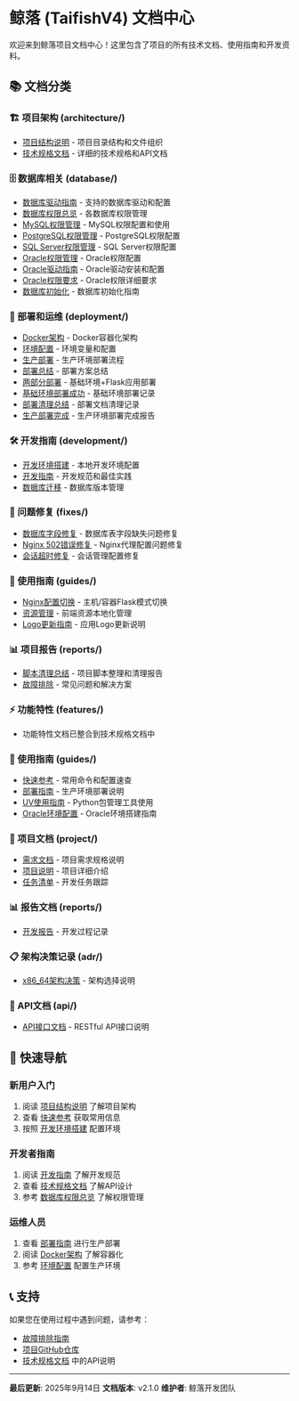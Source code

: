 # 鲸落 (TaifishV4) 文档中心

欢迎来到鲸落项目文档中心！这里包含了项目的所有技术文档、使用指南和开发资料。

## 📚 文档分类

### 🏗️ 项目架构 (architecture/)
- [项目结构说明](architecture/PROJECT_STRUCTURE.md) - 项目目录结构和文件组织
- [技术规格文档](architecture/spec.md) - 详细的技术规格和API文档

### 🗄️ 数据库相关 (database/)
- [数据库驱动指南](database/DATABASE_DRIVERS.md) - 支持的数据库驱动和配置
- [数据库权限总览](database/DATABASE_PERMISSIONS_OVERVIEW.md) - 各数据库权限管理
- [MySQL权限管理](database/MYSQL_PERMISSIONS.md) - MySQL权限配置和使用
- [PostgreSQL权限管理](database/POSTGRESQL_PERMISSIONS.md) - PostgreSQL权限配置
- [SQL Server权限管理](database/SQL_SERVER_PERMISSIONS.md) - SQL Server权限配置
- [Oracle权限管理](database/ORACLE_PERMISSIONS.md) - Oracle权限配置
- [Oracle驱动指南](database/ORACLE_DRIVER_GUIDE.md) - Oracle驱动安装和配置
- [Oracle权限要求](database/ORACLE_PERMISSION_REQUIREMENTS.md) - Oracle权限详细要求
- [数据库初始化](database/database_initialization.md) - 数据库初始化指南

### 🚀 部署和运维 (deployment/)
- [Docker架构](deployment/DOCKER_ARCHITECTURE.md) - Docker容器化架构
- [环境配置](deployment/ENVIRONMENT_SETUP.md) - 环境变量和配置
- [生产部署](deployment/PRODUCTION_DEPLOYMENT.md) - 生产环境部署流程
- [部署总结](deployment/DEPLOYMENT_SUMMARY.md) - 部署方案总结
- [两部分部署](deployment/PRODUCTION_TWO_PART_DEPLOYMENT.md) - 基础环境+Flask应用部署
- [基础环境部署成功](deployment/BASE_ENVIRONMENT_DEPLOYMENT_SUCCESS.md) - 基础环境部署记录
- [部署清理总结](deployment/DEPLOYMENT_CLEANUP_SUMMARY.md) - 部署文档清理记录
- [生产部署完成](deployment/PRODUCTION_DEPLOYMENT_COMPLETE.md) - 生产环境部署完成报告

### 🛠️ 开发指南 (development/)
- [开发环境搭建](development/ENVIRONMENT_SETUP.md) - 本地开发环境配置
- [开发指南](development/DEVELOPMENT_GUIDE.md) - 开发规范和最佳实践
- [数据库迁移](development/DATABASE_MIGRATION.md) - 数据库版本管理

### 🔧 问题修复 (fixes/)
- [数据库字段修复](fixes/DATABASE_FIELDS_FIX_SUMMARY.md) - 数据库表字段缺失问题修复
- [Nginx 502错误修复](fixes/NGINX_502_FIX_SUMMARY.md) - Nginx代理配置问题修复
- [会话超时修复](fixes/SESSION_TIMEOUT_FIX_SUMMARY.md) - 会话管理配置修复

### 📖 使用指南 (guides/)
- [Nginx配置切换](guides/NGINX_CONFIG_SWITCHING_GUIDE.md) - 主机/容器Flask模式切换
- [资源管理](guides/VENDOR_RESOURCES_MANAGEMENT.md) - 前端资源本地化管理
- [Logo更新指南](guides/LOGO_UPDATE_INSTRUCTIONS.md) - 应用Logo更新说明

### 📊 项目报告 (reports/)
- [脚本清理总结](reports/SCRIPTS_CLEANUP_SUMMARY.md) - 项目脚本整理和清理报告
- [故障排除](development/TROUBLESHOOTING.md) - 常见问题和解决方案

### ⚡ 功能特性 (features/)
- 功能特性文档已整合到技术规格文档中

### 📖 使用指南 (guides/)
- [快速参考](guides/QUICK_REFERENCE.md) - 常用命令和配置速查
- [部署指南](guides/README_DEPLOYMENT.md) - 生产环境部署说明
- [UV使用指南](guides/UV_USAGE_GUIDE.md) - Python包管理工具使用
- [Oracle环境配置](guides/ORACLE_SETUP.md) - Oracle环境搭建指南

### 📝 项目文档 (project/)
- [需求文档](project/需求.md) - 项目需求规格说明
- [项目说明](project/whalefall.md) - 项目详细介绍
- [任务清单](project/todolist.md) - 开发任务跟踪

### 📊 报告文档 (reports/)
- [开发报告](reports/report.md) - 开发过程记录

### 📋 架构决策记录 (adr/)
- [x86_64架构决策](adr/0001-x86_64-architecture.md) - 架构选择说明

### 🔌 API文档 (api/)
- [API接口文档](api/) - RESTful API接口说明

## 🎯 快速导航

### 新用户入门
1. 阅读 [项目结构说明](architecture/PROJECT_STRUCTURE.md) 了解项目架构
2. 查看 [快速参考](guides/QUICK_REFERENCE.md) 获取常用信息
3. 按照 [开发环境搭建](development/ENVIRONMENT_SETUP.md) 配置环境

### 开发者指南
1. 阅读 [开发指南](development/DEVELOPMENT_GUIDE.md) 了解开发规范
2. 查看 [技术规格文档](architecture/spec.md) 了解API设计
3. 参考 [数据库权限总览](database/DATABASE_PERMISSIONS_OVERVIEW.md) 了解权限管理

### 运维人员
1. 查看 [部署指南](guides/README_DEPLOYMENT.md) 进行生产部署
2. 阅读 [Docker架构](deployment/DOCKER_ARCHITECTURE.md) 了解容器化
3. 参考 [环境配置](deployment/ENVIRONMENT_SETUP.md) 配置生产环境

## 📞 支持

如果您在使用过程中遇到问题，请参考：
- [故障排除指南](development/TROUBLESHOOTING.md)
- [项目GitHub仓库](https://github.com/nyealovey/TaifishingV4)
- [技术规格文档](spec.md) 中的API说明

---

**最后更新**: 2025年9月14日
**文档版本**: v2.1.0
**维护者**: 鲸落开发团队
